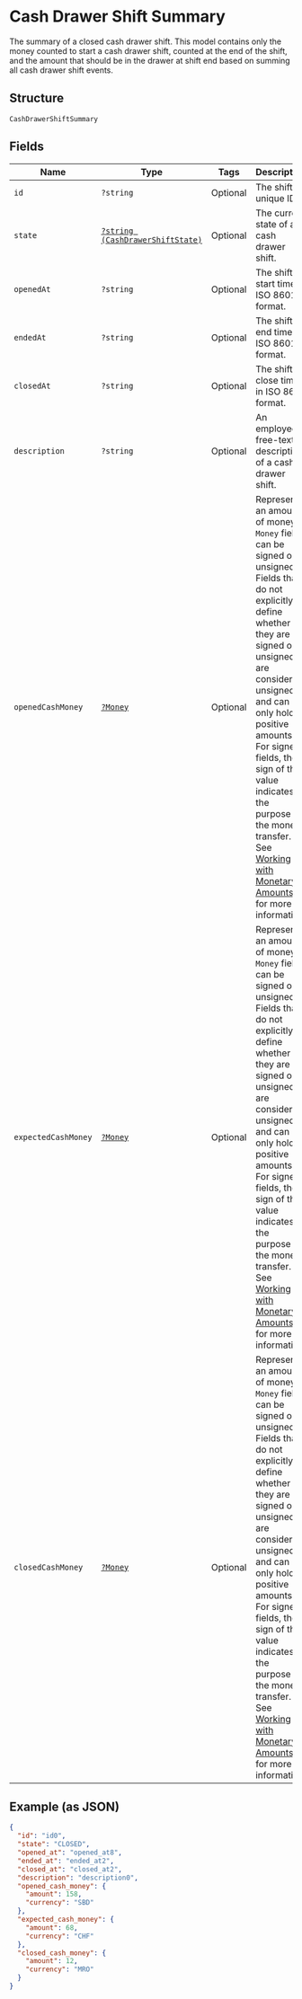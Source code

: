 
# Cash Drawer Shift Summary

The summary of a closed cash drawer shift.
This model contains only the money counted to start a cash drawer shift, counted
at the end of the shift, and the amount that should be in the drawer at shift
end based on summing all cash drawer shift events.

## Structure

`CashDrawerShiftSummary`

## Fields

| Name | Type | Tags | Description | Getter | Setter |
|  --- | --- | --- | --- | --- | --- |
| `id` | `?string` | Optional | The shift unique ID. | getId(): ?string | setId(?string id): void |
| `state` | [`?string (CashDrawerShiftState)`](../../doc/models/cash-drawer-shift-state.md) | Optional | The current state of a cash drawer shift. | getState(): ?string | setState(?string state): void |
| `openedAt` | `?string` | Optional | The shift start time in ISO 8601 format. | getOpenedAt(): ?string | setOpenedAt(?string openedAt): void |
| `endedAt` | `?string` | Optional | The shift end time in ISO 8601 format. | getEndedAt(): ?string | setEndedAt(?string endedAt): void |
| `closedAt` | `?string` | Optional | The shift close time in ISO 8601 format. | getClosedAt(): ?string | setClosedAt(?string closedAt): void |
| `description` | `?string` | Optional | An employee free-text description of a cash drawer shift. | getDescription(): ?string | setDescription(?string description): void |
| `openedCashMoney` | [`?Money`](../../doc/models/money.md) | Optional | Represents an amount of money. `Money` fields can be signed or unsigned.<br>Fields that do not explicitly define whether they are signed or unsigned are<br>considered unsigned and can only hold positive amounts. For signed fields, the<br>sign of the value indicates the purpose of the money transfer. See<br>[Working with Monetary Amounts](https://developer.squareup.com/docs/build-basics/working-with-monetary-amounts)<br>for more information. | getOpenedCashMoney(): ?Money | setOpenedCashMoney(?Money openedCashMoney): void |
| `expectedCashMoney` | [`?Money`](../../doc/models/money.md) | Optional | Represents an amount of money. `Money` fields can be signed or unsigned.<br>Fields that do not explicitly define whether they are signed or unsigned are<br>considered unsigned and can only hold positive amounts. For signed fields, the<br>sign of the value indicates the purpose of the money transfer. See<br>[Working with Monetary Amounts](https://developer.squareup.com/docs/build-basics/working-with-monetary-amounts)<br>for more information. | getExpectedCashMoney(): ?Money | setExpectedCashMoney(?Money expectedCashMoney): void |
| `closedCashMoney` | [`?Money`](../../doc/models/money.md) | Optional | Represents an amount of money. `Money` fields can be signed or unsigned.<br>Fields that do not explicitly define whether they are signed or unsigned are<br>considered unsigned and can only hold positive amounts. For signed fields, the<br>sign of the value indicates the purpose of the money transfer. See<br>[Working with Monetary Amounts](https://developer.squareup.com/docs/build-basics/working-with-monetary-amounts)<br>for more information. | getClosedCashMoney(): ?Money | setClosedCashMoney(?Money closedCashMoney): void |

## Example (as JSON)

```json
{
  "id": "id0",
  "state": "CLOSED",
  "opened_at": "opened_at8",
  "ended_at": "ended_at2",
  "closed_at": "closed_at2",
  "description": "description0",
  "opened_cash_money": {
    "amount": 158,
    "currency": "SBD"
  },
  "expected_cash_money": {
    "amount": 68,
    "currency": "CHF"
  },
  "closed_cash_money": {
    "amount": 12,
    "currency": "MRO"
  }
}
```


